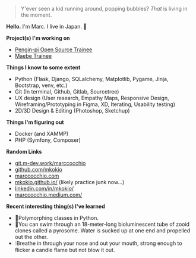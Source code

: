 >Y'ever seen a kid running around, popping bubbles? _That_ is living in the moment.

__Hello.__ I'm Marc. I live in Japan. 🍣

__Project(s) I'm working on__
 - [Pengin-pi Open Source Trainee](https://github.com/Pengin-Open-Source/pengin-pi)
 - [Maebe Trainee](https://maebe.jp/)

__Things I know to some extent__
 - Python (Flask, Django, SQLalchemy, Matplotlib, Pygame, Jinja, Bootstrap, venv, etc.)
 - Git (In terminal, Github, Gitlab, Sourcetree)
 - UX design (User research, Empathy Maps, Responsive Design, Wireframing/Prototyping in Figma, XD, Iterating, Usability testing)
 - 2D/3D Design & Editing (Photoshop, Sketchup)
 
__Things I'm figuring out__
 - Docker (and XAMMP)
 - PHP (Symfony, Composer)

__Random Links__
 - [git.m-dev.work/marccocchio](http://git.m-dev.work/marccocchio)
 - [github.com/mkokio](https://github.com/mkokio)
 - [marccocchio.com](https://www.marccocchio.com)
 - [mkokio.github.io/](https://mkokio.github.io/) (likely practice junk now...)
 - [linkedin.com/in/mkokio/](https://www.linkedin.com/in/mkokio/)
 - [marccocchio.medium.com/](https://marccocchio.medium.com/)

__Recent interesting thing(s) I've learned__
 - 🐍Polymorphing classes in Python.
 - 🤿You can swim through an 18-meter-long bioluminescent tube of zooid clones called a pyrosome. Water is sucked up at one end and propelled out the other.
 - 🕯Breathe in through your nose and out your mouth, strong enough to flicker a candle flame but not blow it out.
